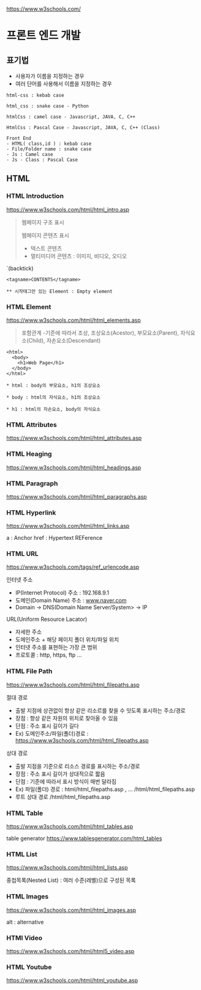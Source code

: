 https://www.w3schools.com/

# 프론트 엔드 개발 

## 표기법
- 사용자가 이름을 지정하는 경우
- 여러 단어를 사용해서 이름을 지정하는 경우  

```
html-css : kebab case

html_css : snake case - Python 

htmlCss : camel case - Javascript, JAVA, C, C++

HtmlCss : Pascal Case - Javascript, JAVA, C, C++ (Class)

Front End 
- HTML( class,id ) : kebab case 
- File/Folder name : snake case 
- Js : Camel case 
- Js - Class : Pascal Case 

```

## HTML 

### HTML Introduction 
https://www.w3schools.com/html/html_intro.asp

 > 웹페이지 구조 표시 
 > 
 > 웹페이지 콘텐츠 표시 
 >  - 텍스트 콘텐츠 
 >  - 멀티미디어 콘텐츠 : 이미지, 비디오, 오디오

`(backtick)

```
<tagname>CONTENTS</tagname>

** 시작태그만 있는 Element : Empty element 
```


### HTML Element
https://www.w3schools.com/html/html_elements.asp

> 포함관계
> -기준에 따라서 조상, 조상요소(Acestor), 부모요소(Parent), 자식요소(Child), 자손요소(Descendant)

```
<html>
  <body>
    <h1>Web Page</h1>
  </body>
</html>

* html : body의 부모요소, h1의 조상요소 

* body : html의 자식요소, h1의 조상요소

* h1 : html의 자손요소, body의 자식요소 

```

### HTML Attributes
https://www.w3schools.com/html/html_attributes.asp

### HTML Heaging
https://www.w3schools.com/html/html_headings.asp

### HTML Paragraph
https://www.w3schools.com/html/html_paragraphs.asp

### HTML Hyperlink
https://www.w3schools.com/html/html_links.asp

a : Anchor 
href :  Hypertext REFerence


### HTML URL
https://www.w3schools.com/tags/ref_urlencode.asp

인터넷 주소 
- IP(Internet Protocol) 주소 : 192.168.9.1
-  도메인(Domain Name) 주소 : www.naver.com 
-  Domain -> DNS(Domain Name Server/System> -> IP 

URL(Uniform Resource Lacator)
- 자세한 주소
- 도메인주소 + 해당 페이지 폴더 위치/파일 위치 
- 인터넷 주소를 표현하는 가장 큰 범위 
- 프로토콜 : http, https,  ftp ... 


### HTML File Path
https://www.w3schools.com/html/html_filepaths.asp

절대 경로
- 출발 지점에 상관없이 항상 같은 리소르를 찾을 수 잇도록 표시하는 주소/경로
- 장점 : 항상 같은 자원의 위치로 찾아올 수 있음 
- 단점 : 주소 표시 길이가 길다 
- Ex) 도메인주소/파일(폴더)경로 : https://www.w3schools.com/html/html_filepaths.asp

상대 경로
- 출발 지점을 기준으로 리소스 경로를 표시하는 주소/경로 
- 장점 : 주소 표시 길이가 상대적으로 짧음
- 단점 : 기준에 따라서 표시 방식이 매번 달라짐 
- Ex) 파일(폴더) 경로 : html/html_filepaths.asp ,  ...  /html/html_filepaths.asp
- 루트 상대 경로 /html/html_filepaths.asp

### HTML Table
https://www.w3schools.com/html/html_tables.asp

table generator
https://www.tablesgenerator.com/html_tables


### HTML List
https://www.w3schools.com/html/html_lists.asp

중첩목록(Nested List) : 여러 수준(레벨)으로 구성된 목록


### HTML Images
https://www.w3schools.com/html/html_images.asp

alt : alternative 

### HTMl Video
https://www.w3schools.com/html/html5_video.asp

### HTML Youtube
https://www.w3schools.com/html/html_youtube.asp 





